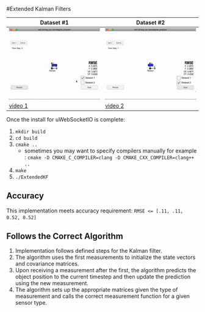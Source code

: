 #Extended Kalman Filters

| Dataset #1  | Dataset #2  |
|---|---|
| ![dataset1gif](dataset1.gif)  | ![dataset2gif](dataset2.gif)  |
| [video 1](dataset1.mov)    | [video 2](dataset2.mov)    |

Once the install for uWebSocketIO is complete:

1. ```mkdir build```
2. ```cd build```
3. ```cmake ..```
    - sometimes you may want to specify compilers manually for example :
        ```cmake -D CMAKE_C_COMPILER=clang -D CMAKE_CXX_COMPILER=clang++  ..```
4. ```make```
5. ```./ExtendedKF```

## Accuracy

This implementation meets accuracy requirement: ```RMSE <= [.11, .11, 0.52, 0.52]``` 

## Follows the Correct Algorithm

1. Implementation follows defined steps for the Kalman filter.
2. The algorithm uses the first measurements to initialize the state vectors and covariance matrices. 
3. Upon receiving a measurement after the first, the algorithm predicts the object position to the current timestep and then update the prediction using the new measurement.
4. The algorithm sets up the appropriate matrices given the type of measurement and calls the correct measurement function for a given sensor type.
